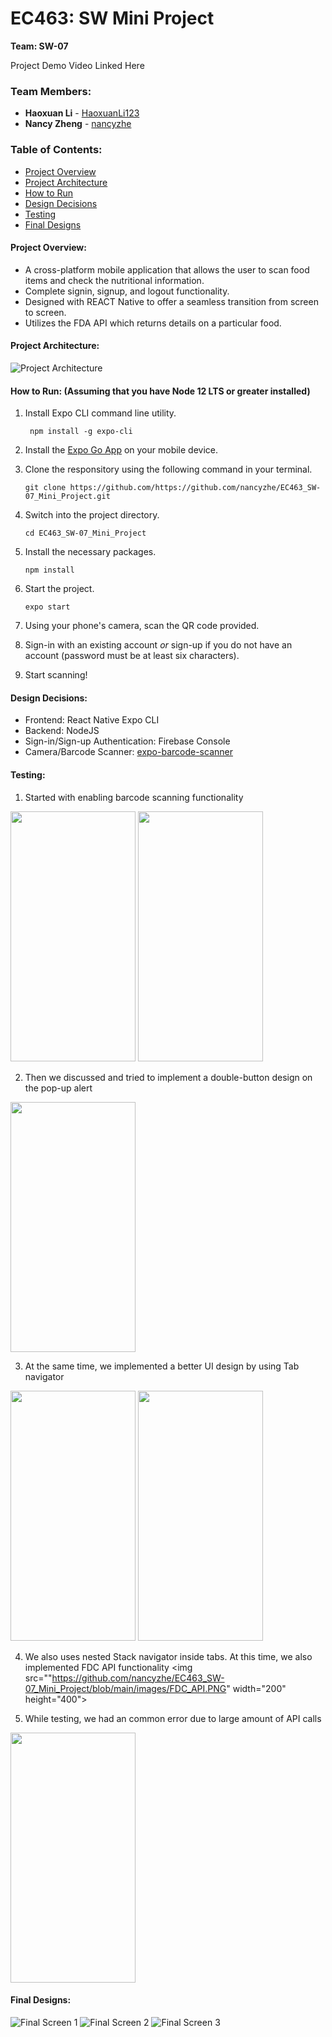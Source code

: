 # EC463: SW Mini Project
**Team: SW-07**

Project Demo Video Linked Here


### Team Members:
* **Haoxuan Li** - [HaoxuanLi123](https://github.com/HaoxuanLi123)
* **Nancy Zheng** - [nancyzhe](https://github.com/nancyzhe)

### Table of Contents:

* [Project Overview](#projectoverview)
* [Project Architecture](projectarchitecture)
* [How to Run](#how_to_run)
* [Design Decisions](#design_decisions)
* [Testing](#testing)
* [Final Designs](#final_designs)


<a name="projectoverview"></a> 
#### Project Overview: ####
* A cross-platform mobile application that allows the user to scan food items and check the nutritional information. 
* Complete signin, signup, and logout functionality.
* Designed with REACT Native to offer a seamless transition from screen to screen.
* Utilizes the FDA API which returns details on a particular food.

<a name="projectarchitecture"></a> 
#### Project Architecture: ####
![Project Architecture](https://github.com/nancyzhe/EC463_SW-07_Mini_Project/blob/main/images/barcode%20app%20structure.png)

<a name="how_to_run"></a> 
#### How to Run: (Assuming that you have Node 12 LTS or greater installed) ####

1. Install Expo CLI command line utility. 
    ```
     npm install -g expo-cli
    ```
2. Install the [Expo Go App](https://expo.dev/client) on your mobile device.

2. Clone the responsitory using the following command in your terminal.
    ```
    git clone https://github.com/https://github.com/nancyzhe/EC463_SW-07_Mini_Project.git
    ```
3. Switch into the project directory.
    ```
    cd EC463_SW-07_Mini_Project
    ```
4. Install the necessary packages.
    ```
    npm install
    ```
5. Start the project.
    ```
    expo start
    ```
6. Using your phone's camera, scan the QR code provided.

7. Sign-in with an existing account *or* sign-up if you do not have an account (password must be at least six characters).

8. Start scanning!

<a name="design_decisions"></a> 
#### Design Decisions: ####
* Frontend: React Native Expo CLI
* Backend: NodeJS
* Sign-in/Sign-up Authentication: Firebase Console
* Camera/Barcode Scanner: [expo-barcode-scanner](https://docs.expo.dev/versions/latest/sdk/bar-code-scanner/)


<a name="testing"></a> 
#### Testing: ####
1. Started with enabling barcode scanning functionality
<p float="left">
<img src="https://github.com/nancyzhe/EC463_SW-07_Mini_Project/blob/main/images/camera_test.JPG" width="200" height="400">
<img src="https://github.com/nancyzhe/EC463_SW-07_Mini_Project/blob/main/images/camera2.JPG" width="200" height="400">
</p>

2. Then we discussed and tried to implement a double-button design on the pop-up alert
<img src="https://github.com/nancyzhe/EC463_SW-07_Mini_Project/blob/main/images/double_button_test.JPG" width="200" height="400">

3. At the same time, we implemented a better UI design by using Tab navigator
<p float="left">
<img src="https://github.com/nancyzhe/EC463_SW-07_Mini_Project/blob/main/images/Stack1.PNG" width="200" height="400">
<img src="https://github.com/nancyzhe/EC463_SW-07_Mini_Project/blob/main/images/Stack2.PNG" width="200" height="400">
</p>

4. We also uses nested Stack navigator inside tabs. At this time, we also implemented FDC API functionality
<img src=""https://github.com/nancyzhe/EC463_SW-07_Mini_Project/blob/main/images/FDC_API.PNG" width="200" height="400">

5. While testing, we had an common error due to large amount of API calls
<img src="https://github.com/nancyzhe/EC463_SW-07_Mini_Project/blob/main/images/unknown_error.PNG" width="200" height="400">

<a name="final_designs"></a> 
#### Final Designs: ####
![Final Screen 1](https://github.com/nancyzhe/EC463_SW-07_Mini_Project/blob/main/images/final-screen1.png)
![Final Screen 2](https://github.com/nancyzhe/EC463_SW-07_Mini_Project/blob/main/images/final-screen2.png)
![Final Screen 3](https://github.com/nancyzhe/EC463_SW-07_Mini_Project/blob/main/images/final-screen3.png)                       
                                                                                                                     
                                                                                                                           
           

